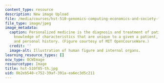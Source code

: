 ```yaml
---
content_type: resource
description: New image Upload
file: /media/courses/hst-510-genomics-computing-economics-and-society-fall-2005/0b2eb540c75239af391aea6ec3d5c211_hst-510f05-th.jpg
file_type: image/jpeg
image_metadata:
  caption: Personalized medicine is the diagnosis and treatment of patients using
    knowledge of characteristics that are unique to a given a patient, such as genotype
    and personal history. (Figure courtesy of MIT OpenCourseWare.)
  credit: ''
  image-alt: Illustration of human figure and internal organs.
learning_resource_types: []
ocw_type: OCWImage
resourcetype: Image
title: hst-510f05-th.jpg
uid: 0b2eb540-c752-39af-391a-ea6ec3d5c211
---
```

